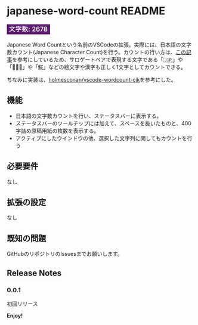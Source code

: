 # japanese-word-count README
![ScreenShot](./image/screenshot.png)

Japanese Word Countという名前のVSCodeの拡張。実際には、日本語の文字数カウント(Japanese Character Count)を行う。カウントの行い方は、[この記事](https://qiita.com/suin/items/3da4fb016728c024eaca)を参考にしているため、サロゲートペアで表現する文字である「🇯🇵」や「👨🏻‍💻」や「𩸽」などの絵文字や漢字も正しく1文字としてカウントできる。

ちなみに実装は、[holmesconan/vscode-wordcount-cjk](https://github.com/holmesconan/vscode-wordcount-cjk)を参考にした。

## 機能
- 日本語の文字数カウントを行い、ステータスバーに表示する。
- ステータスバーのツールチップには加えて、スペースを抜いたものと、400字詰め原稿用紙の枚数を表示する。
- アクティブにしたウインドウの他、選択した文字列に関してもカウントを行う

## 必要要件
なし

## 拡張の設定
なし

## 既知の問題
GitHubのリポジトリのIssuesまでお願いします。

## Release Notes
### 0.0.1
初回リリース

**Enjoy!**
